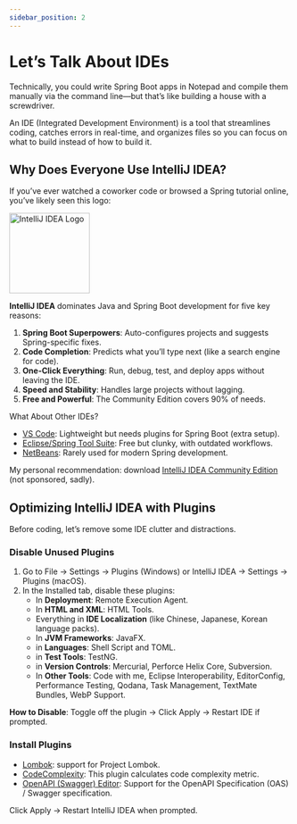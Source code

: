 ```yaml
---
sidebar_position: 2
---
```


# Let’s Talk About IDEs

Technically, you could write Spring Boot apps in Notepad and compile them manually via the command line—but that’s like building a house with a screwdriver.

An IDE (Integrated Development Environment) is a tool that streamlines coding, catches errors in real-time, and organizes files so you can focus on what to build instead of how to build it.

## Why Does Everyone Use IntelliJ IDEA?

If you’ve ever watched a coworker code or browsed a Spring tutorial online, you’ve likely seen this logo:

<div className="image-container">
  <img src="/img/intelliJ-IDEA-logo.png" alt="IntelliJ IDEA Logo" width="144" height="144" />
</div>

**IntelliJ IDEA** dominates Java and Spring Boot development for five key reasons:

1. **Spring Boot Superpowers**: Auto-configures projects and suggests Spring-specific fixes.
2. **Code Completion**: Predicts what you’ll type next (like a search engine for code).
3. **One-Click Everything**: Run, debug, test, and deploy apps without leaving the IDE.
4. **Speed and Stability**: Handles large projects without lagging.
5. **Free and Powerful**: The Community Edition covers 90% of needs.

What About Other IDEs?

* [VS Code](https://code.visualstudio.com/): Lightweight but needs plugins for Spring Boot (extra setup).
* [Eclipse/Spring Tool Suite](https://eclipseide.org/): Free but clunky, with outdated workflows.
* [NetBeans](https://netbeans.apache.org/front/main/index.html): Rarely used for modern Spring development.

My personal recommendation: download [IntelliJ IDEA Community Edition](https://www.jetbrains.com/idea/download/) (not sponsored, sadly).

## Optimizing IntelliJ IDEA with Plugins

Before coding, let’s remove some IDE clutter and distractions.

### Disable Unused Plugins

1. Go to File → Settings → Plugins (Windows) or IntelliJ IDEA → Settings → Plugins (macOS).
2. In the Installed tab, disable these plugins:
   * In **Deployment**: Remote Execution Agent.
   * In **HTML and XML**: HTML Tools.
   * Everything in **IDE Localization** (like Chinese, Japanese, Korean language packs).
   * In **JVM Frameworks**: JavaFX.
   * in **Languages**: Shell Script and TOML.
   * in **Test Tools**: TestNG.
   * in **Version Controls**: Mercurial, Perforce Helix Core, Subversion.
   * In **Other Tools**: Code with me, Eclipse Interoperability, EditorConfig, Performance Testing, Qodana, Task Management, TextMate Bundles, WebP Support.

**How to Disable**: Toggle off the plugin → Click Apply → Restart IDE if prompted.

### Install Plugins

* [Lombok](https://plugins.jetbrains.com/plugin/6317-lombok): support for Project Lombok.
* [CodeComplexity](https://plugins.jetbrains.com/plugin/21667-code-complexity): This plugin calculates code complexity metric.
* [OpenAPI (Swagger) Editor](https://plugins.jetbrains.com/plugin/14837-openapi-swagger-editor): Support for the OpenAPI Specification (OAS) / Swagger specification.

Click Apply → Restart IntelliJ IDEA when prompted.